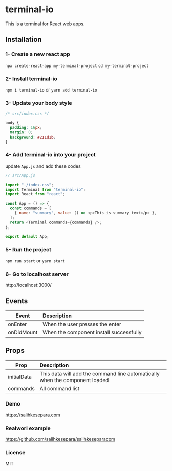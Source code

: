 # terminal-io

This is a terminal for React web apps.

## Installation

### 1- Create a new react app

`npx create-react-app my-terminal-project`
`cd my-terminal-project`

### 2- Install terminal-io

`npm i terminal-io` or `yarn add terminal-io`

### 3- Update your body style

```css
/* src/index.css */

body {
  padding: 16px;
  margin: 0;
  background: #211d1b;
}
```

### 4- Add terminal-io into your project

update `App.js` and add these codes

```js
// src/App.js

import "./index.css";
import Terminal from "terminal-io";
import React from "react";

const App = () => {
  const commands = [
    { name: "summary", value: () => <p>This is summary text</p> },
  ];
  return <Terminal commands={commands} />;
};

export default App;
```

### 5- Run the project

`npm run start` or `yarn start`

### 6- Go to localhost server

http://localhost:3000/

## Events

| Event      | Description                             |
| ---------- | :-------------------------------------- |
| onEnter    | When the user presses the enter         |
| onDidMount | When the component install successfully |

## Props

| Prop        | Description                                                                 |
| ----------- | :-------------------------------------------------------------------------- |
| initialData | This data will add the command line automatically when the component loaded |
| commands    | All command list                                                            |

### Demo

https://salihkesepara.com

### Realworl example

https://github.com/salihkesepara/salihkeseparacom

### License

MIT
